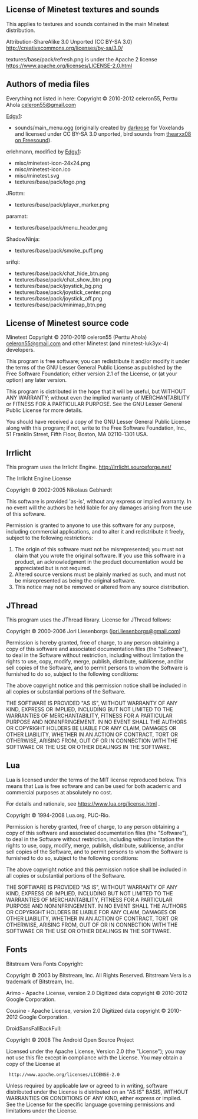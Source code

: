 
License of Minetest textures and sounds
---------------------------------------

This applies to textures and sounds contained in the main Minetest
distribution.

Attribution-ShareAlike 3.0 Unported (CC BY-SA 3.0)
http://creativecommons.org/licenses/by-sa/3.0/

textures/base/pack/refresh.png is under the Apache 2 license
https://www.apache.org/licenses/LICENSE-2.0.html

Authors of media files
-----------------------
Everything not listed in here:
Copyright © 2010-2012 celeron55, Perttu Ahola <celeron55@gmail.com>

[Edgy1]:
* sounds/main_menu.ogg (originally created by [darkrose](https://gitlab.com/voxelands/voxelands/commit/58d9b384f307dd0e5441da1e6fa3ef080e01a5d1) for Voxelands and licensed under CC BY-SA 3.0 unported, bird sounds from [thearxx08 on Freesound](https://freesound.org/people/thearxx08/sounds/272417/)).

erlehmann, modified by [Edgy1]:
* misc/minetest-icon-24x24.png
* misc/minetest-icon.ico
* misc/minetest.svg
* textures/base/pack/logo.png

JRottm:
* textures/base/pack/player_marker.png

paramat:
* textures/base/pack/menu_header.png

ShadowNinja:
* textures/base/pack/smoke_puff.png

srifqi:
* textures/base/pack/chat_hide_btn.png
* textures/base/pack/chat_show_btn.png
* textures/base/pack/joystick_bg.png
* textures/base/pack/joystick_center.png
* textures/base/pack/joystick_off.png
* textures/base/pack/minimap_btn.png

[Edgy1]: https://edgy1.net

License of Minetest source code
-------------------------------

Minetest
Copyright © 2010-2019 celeron55 (Perttu Ahola) <celeron55@gmail.com> and other
Minetest (and minetest-luk3yx-4) developers.

This program is free software; you can redistribute it and/or modify
it under the terms of the GNU Lesser General Public License as published by
the Free Software Foundation; either version 2.1 of the License, or
(at your option) any later version.

This program is distributed in the hope that it will be useful,
but WITHOUT ANY WARRANTY; without even the implied warranty of
MERCHANTABILITY or FITNESS FOR A PARTICULAR PURPOSE.  See the
GNU Lesser General Public License for more details.

You should have received a copy of the GNU Lesser General Public License along
with this program; if not, write to the Free Software Foundation, Inc.,
51 Franklin Street, Fifth Floor, Boston, MA 02110-1301 USA.

Irrlicht
---------------

This program uses the Irrlicht Engine. http://irrlicht.sourceforge.net/

 The Irrlicht Engine License

Copyright © 2002-2005 Nikolaus Gebhardt

This software is provided 'as-is', without any express or implied
warranty. In no event will the authors be held liable for any damages
arising from the use of this software.

Permission is granted to anyone to use this software for any purpose,
including commercial applications, and to alter it and redistribute
it freely, subject to the following restrictions:

   1. The origin of this software must not be misrepresented; you
      must not claim that you wrote the original software. If you use
	  this software in a product, an acknowledgment in the product
	  documentation would be appreciated but is not required.
   2. Altered source versions must be plainly marked as such, and must
      not be misrepresented as being the original software.
   3. This notice may not be removed or altered from any source
      distribution.


JThread
---------------

This program uses the JThread library. License for JThread follows:

Copyright © 2000-2006  Jori Liesenborgs (jori.liesenborgs@gmail.com)

Permission is hereby granted, free of charge, to any person obtaining a
copy of this software and associated documentation files (the "Software"),
to deal in the Software without restriction, including without limitation
the rights to use, copy, modify, merge, publish, distribute, sublicense,
and/or sell copies of the Software, and to permit persons to whom the
Software is furnished to do so, subject to the following conditions:

The above copyright notice and this permission notice shall be included
in all copies or substantial portions of the Software.

THE SOFTWARE IS PROVIDED "AS IS", WITHOUT WARRANTY OF ANY KIND, EXPRESS
OR IMPLIED, INCLUDING BUT NOT LIMITED TO THE WARRANTIES OF MERCHANTABILITY,
FITNESS FOR A PARTICULAR PURPOSE AND NONINFRINGEMENT.  IN NO EVENT SHALL
THE AUTHORS OR COPYRIGHT HOLDERS BE LIABLE FOR ANY CLAIM, DAMAGES OR OTHER
LIABILITY, WHETHER IN AN ACTION OF CONTRACT, TORT OR OTHERWISE, ARISING
FROM, OUT OF OR IN CONNECTION WITH THE SOFTWARE OR THE USE OR OTHER DEALINGS
IN THE SOFTWARE.

Lua
---------------

Lua is licensed under the terms of the MIT license reproduced below.
This means that Lua is free software and can be used for both academic
and commercial purposes at absolutely no cost.

For details and rationale, see https://www.lua.org/license.html .

Copyright © 1994-2008 Lua.org, PUC-Rio.

Permission is hereby granted, free of charge, to any person obtaining a copy
of this software and associated documentation files (the "Software"), to deal
in the Software without restriction, including without limitation the rights
to use, copy, modify, merge, publish, distribute, sublicense, and/or sell
copies of the Software, and to permit persons to whom the Software is
furnished to do so, subject to the following conditions:

The above copyright notice and this permission notice shall be included in
all copies or substantial portions of the Software.

THE SOFTWARE IS PROVIDED "AS IS", WITHOUT WARRANTY OF ANY KIND, EXPRESS OR
IMPLIED, INCLUDING BUT NOT LIMITED TO THE WARRANTIES OF MERCHANTABILITY,
FITNESS FOR A PARTICULAR PURPOSE AND NONINFRINGEMENT.  IN NO EVENT SHALL THE
AUTHORS OR COPYRIGHT HOLDERS BE LIABLE FOR ANY CLAIM, DAMAGES OR OTHER
LIABILITY, WHETHER IN AN ACTION OF CONTRACT, TORT OR OTHERWISE, ARISING FROM,
OUT OF OR IN CONNECTION WITH THE SOFTWARE OR THE USE OR OTHER DEALINGS IN
THE SOFTWARE.

Fonts
---------------

Bitstream Vera Fonts Copyright:

  Copyright © 2003 by Bitstream, Inc. All Rights Reserved. Bitstream Vera is
  a trademark of Bitstream, Inc.

Arimo - Apache License, version 2.0
  Digitized data copyright © 2010-2012 Google Corporation.

Cousine - Apache License, version 2.0
  Digitized data copyright © 2010-2012 Google Corporation.

DroidSansFallBackFull:

  Copyright © 2008 The Android Open Source Project

  Licensed under the Apache License, Version 2.0 (the "License");
  you may not use this file except in compliance with the License.
  You may obtain a copy of the License at

     http://www.apache.org/licenses/LICENSE-2.0

  Unless required by applicable law or agreed to in writing, software
  distributed under the License is distributed on an "AS IS" BASIS,
  WITHOUT WARRANTIES OR CONDITIONS OF ANY KIND, either express or implied.
  See the License for the specific language governing permissions and
  limitations under the License.

